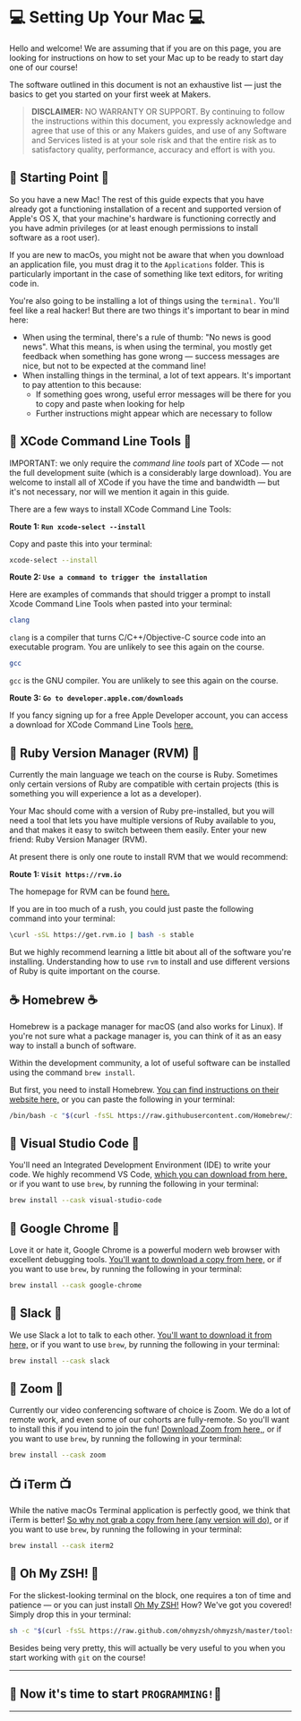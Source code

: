 # 💻 Setting Up Your Mac 💻

Hello and welcome! We are assuming that if you are on this page, you are looking for instructions on how to set your Mac up to be ready to start day one of our course!

The software outlined in this document is not an exhaustive list — just the basics to get you started on your first week at Makers.

> **DISCLAIMER:** NO WARRANTY OR SUPPORT. By continuing to follow the instructions within this document, you expressly acknowledge and agree that use of this or any Makers guides, and use of any Software and Services listed is at your sole risk and that the entire risk as to satisfactory quality, performance, accuracy and effort is with you.

## 🚦 Starting Point 🚦

So you have a new Mac! The rest of this guide expects that you have already got a functioning installation of a recent and supported version of Apple's OS X, that your machine's hardware is functioning correctly and you have admin privileges (or at least enough permissions to install software as a root user).

If you are new to macOs, you might not be aware that when you download an application file, you must drag it to the `Applications` folder. This is particularly important in the case of something like text editors, for writing code in.

You're also going to be installing a lot of things using the `terminal.` You'll feel like a real hacker! But there are two things it's important to bear in mind here:

* When using the terminal, there's a rule of thumb: "No news is good news". What this means, is when using the terminal, you mostly get feedback when something has gone wrong — success messages are nice, but not to be expected at the command line!
* When installing things in the terminal, a lot of text appears. It's important to pay attention to this because:
  * If something goes wrong, useful error messages will be there for you to copy and paste when looking for help
  * Further instructions might appear which are necessary to follow

## 🧰 XCode Command Line Tools 🧰

IMPORTANT: we only require the _command line tools_ part of XCode — not the full development suite (which is a considerably large download). You are welcome to install all of XCode if you have the time and bandwidth — but it's not necessary, nor will we mention it again in this guide.

There are a few ways to install XCode Command Line Tools:

**Route 1: `Run xcode-select --install`**

Copy and paste this into your terminal:

```bash
xcode-select --install
```

**Route 2: `Use a command to trigger the installation`**

Here are examples of commands that should trigger a prompt to install Xcode Command Line Tools when pasted into your terminal:

```bash
clang
```
`clang` is a compiler that turns C/C++/Objective-C source code into an executable program. You are unlikely to see this again on the course.

```bash
gcc
```
`gcc` is the GNU compiler. You are unlikely to see this again on the course.

**Route 3: `Go to developer.apple.com/downloads`**

If you fancy signing up for a free Apple Developer account, you can access a download for XCode Command Line Tools [here.](https://developer.apple.com/downloads/)

## 💎 Ruby Version Manager (RVM) 💎

Currently the main language we teach on the course is Ruby. Sometimes only certain versions of Ruby are compatible with certain projects (this is something you will experience a lot as a developer).

Your Mac should come with a version of Ruby pre-installed, but you will need a tool that lets you have multiple versions of Ruby available to you, and that makes it easy to switch between them easily. Enter your new friend: Ruby Version Manager (RVM).

At present there is only one route to install RVM that we would recommend:

**Route 1: `Visit https://rvm.io`**

The homepage for RVM can be found [here.](https://rvm.io/)

If you are in too much of a rush, you could just paste the following command into your terminal:

```bash
\curl -sSL https://get.rvm.io | bash -s stable
```
But we highly recommend learning a little bit about all of the software you're installing. Understanding how to use `rvm` to install and use different versions of Ruby is quite important on the course.

## ☕ Homebrew ☕

Homebrew is a package manager for macOS (and also works for Linux). If you're not sure what a package manager is, you can think of it as an easy way to install a bunch of software.

Within the development community, a lot of useful software can be installed using the command `brew install`.

But first, you need to install Homebrew. [You can find instructions on their website here,](https://brew.sh/) or you can paste the following in your terminal:

```bash
/bin/bash -c "$(curl -fsSL https://raw.githubusercontent.com/Homebrew/install/HEAD/install.sh)"
```

## 🎨 Visual Studio Code 🎨

You'll need an Integrated Development Environment (IDE) to write your code. We highly recommend VS Code, [which you can download from here,](https://code.visualstudio.com/download) or if you want to use `brew`, by running the following in your terminal:

```bash
brew install --cask visual-studio-code
```

## 🤖 Google Chrome 🤖

Love it or hate it, Google Chrome is a powerful modern web browser with excellent debugging tools. [You'll want to download a copy from here,](https://www.google.com/chrome/) or if you want to use `brew`, by running the following in your terminal:

```bash
brew install --cask google-chrome
```

## 💬 Slack 💬

We use Slack a lot to talk to each other. [You'll want to download it from here,](https://slack.com/intl/en-gb/downloads/mac) or if you want to use `brew`, by running the following in your terminal:

```bash
brew install --cask slack
```

## 🎥 Zoom 🎥

Currently our video conferencing software of choice is Zoom. We do a lot of remote work, and even some of our cohorts are fully-remote. So you'll want to install this if you intend to join the fun! [Download Zoom from here,](https://zoom.us/download), or if you want to use `brew`, by running the following in your terminal:

```bash
brew install --cask zoom
```

## 📺 iTerm 📺

While the native macOs Terminal application is perfectly good, we think that iTerm is better! [So why not grab a copy from here (any version will do),](https://iterm2.com/downloads.html) or if you want to use `brew`, by running the following in your terminal:

```bash
brew install --cask iterm2
```

## 🌈 Oh My ZSH! 🌈

For the slickest-looking terminal on the block, one requires a ton of time and patience — or you can just install [Oh My ZSH!](https://ohmyz.sh/) How? We've got you covered! Simply drop this in your terminal:

```bash
sh -c "$(curl -fsSL https://raw.github.com/ohmyzsh/ohmyzsh/master/tools/install.sh)"
```

Besides being very pretty, this will actually be very useful to you when you start working with `git` on the course!

---

## 👾️ Now it's time to start `PROGRAMMING!`👾️
---